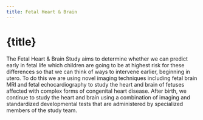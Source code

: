 ```yaml
---
title: Fetal Heart & Brain
---
```


# {title}

The Fetal Heart & Brain Study aims to determine whether we can predict early in fetal life which children are going to be at highest risk for these differences so that we can think of ways to intervene earlier, beginning in utero. To do this we are using novel imaging techniques including fetal brain MRI and fetal echocardiography to study the heart and brain of fetuses affected with complex forms of congenital heart disease. After birth, we continue to study the heart and brain using a combination of imaging and standardized developmental tests that are administered by specialized members of the study team.
